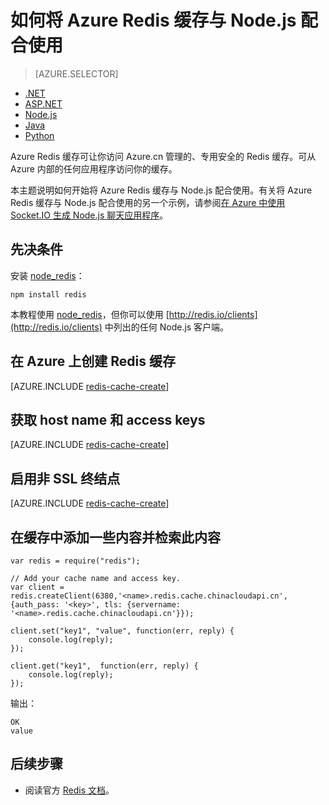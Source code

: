 <properties
	pageTitle="如何将 Azure Redis 缓存与 Node.js 配合使用 | Azure"
	description="开始将 Azure Redis 缓存与 Node.js 和 node_redis 配合使用。"
	services="redis-cache"
	documentationCenter=""
	authors="steved0x"
	manager="dwrede"
	editor="v-lincan"/>

<tags
	ms.service="cache"
	ms.date="03/09/2016"
	wacn.date="04/26/2016"/>

# 如何将 Azure Redis 缓存与 Node.js 配合使用

> [AZURE.SELECTOR]
- [.NET](/documentation/articles/cache-dotnet-how-to-use-azure-redis-cache/)
- [ASP.NET](/documentation/articles/cache-web-app-howto/)
- [Node.js](/documentation/articles/cache-nodejs-get-started/)
- [Java](/documentation/articles/cache-java-get-started/)
- [Python](/documentation/articles/cache-python-get-started/)

Azure Redis 缓存可让你访问 Azure.cn 管理的、专用安全的 Redis 缓存。可从 Azure 内部的任何应用程序访问你的缓存。

本主题说明如何开始将 Azure Redis 缓存与 Node.js 配合使用。有关将 Azure Redis 缓存与 Node.js 配合使用的另一个示例，请参阅[在 Azure 中使用 Socket.IO 生成 Node.js 聊天应用程序](/documentation/articles/web-sites-nodejs-chat-app-socketio/)。


## 先决条件

安装 [node\_redis](https://github.com/mranney/node_redis)：

    npm install redis

本教程使用 [node\_redis](https://github.com/mranney/node_redis)，但你可以使用 [http://redis.io/clients](http://redis.io/clients) 中列出的任何 Node.js 客户端。

## 在 Azure 上创建 Redis 缓存

[AZURE.INCLUDE [redis-cache-create](../includes/redis-cache-create.md)]

## 获取 host name 和 access keys

[AZURE.INCLUDE [redis-cache-create](../includes/redis-cache-access-keys.md)]

## 启用非 SSL 终结点

[AZURE.INCLUDE [redis-cache-create](../includes/redis-cache-non-ssl-port.md)]

## 在缓存中添加一些内容并检索此内容

	var redis = require("redis");

    // Add your cache name and access key.
	var client = redis.createClient(6380,'<name>.redis.cache.chinacloudapi.cn', {auth_pass: '<key>', tls: {servername: '<name>.redis.cache.chinacloudapi.cn'}});

	client.set("key1", "value", function(err, reply) {
	    console.log(reply);
	});

	client.get("key1",  function(err, reply) {
	    console.log(reply);
	});


输出：

	OK
	value


## 后续步骤

- 阅读官方 [Redis 文档](http://redis.io/documentation)。


<!--Image references-->
[1]: ./media/cache-nodejs-get-started/cache01.png
[2]: ./media/cache-nodejs-get-started/cache02.png
[3]: ./media/cache-nodejs-get-started/cache03.png
[4]: ./media/cache-nodejs-get-started/cache04.png

[在 Azure 中使用 Socket.IO 生成 Node.js 聊天应用程序]: /documentation/articles/web-sites-nodejs-chat-app-socketio/

<!---HONumber=71-->